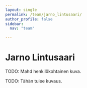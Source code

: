 ```yaml
---
layout: single
permalink: /team/jarno_lintusaari/
author_profile: false
sidebar:
  nav: "team"

---
```



# Jarno Lintusaari

TODO: Mahd henkilökohtainen kuva.

TODO: Tähän tulee kuvaus.
